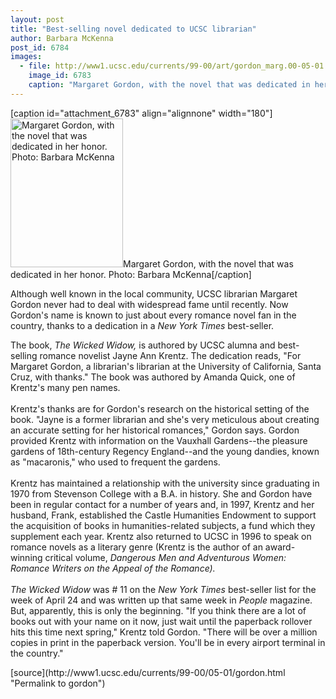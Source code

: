 ```yaml
---
layout: post
title: "Best-selling novel dedicated to UCSC librarian"
author: Barbara McKenna
post_id: 6784
images:
  - file: http://www1.ucsc.edu/currents/99-00/art/gordon_marg.00-05-01.180.jpg
    image_id: 6783
    caption: "Margaret Gordon, with the novel that was dedicated in her honor. Photo: Barbara McKenna"
---
```


[caption id="attachment_6783" align="alignnone" width="180"]<a href="http://localhost/mysite/wp-content/uploads/2000/05/gordon_marg.00-05-01.180.jpg"><img class="size-full wp-image-6783" src="http://localhost/mysite/wp-content/uploads/2000/05/gordon_marg.00-05-01.180.jpg" alt="Margaret Gordon, with the novel that was dedicated in her honor. Photo: Barbara McKenna" width="180" height="238" /></a>Margaret Gordon, with the novel that was dedicated in her honor. Photo: Barbara McKenna[/caption]
<p>
  Although well known in the local community, UCSC librarian Margaret Gordon never had to deal with widespread fame until recently. Now Gordon's name is known to just about every romance novel fan in the country, thanks to a dedication in a <i>New York Times</i> best-seller.
</p>The book, <i>The Wicked Widow,</i> is authored by UCSC alumna and best-selling romance novelist Jayne Ann Krentz. The dedication reads, "For Margaret Gordon, a librarian's librarian at the University of California, Santa Cruz, with thanks." The book was authored by Amanda Quick, one of Krentz's many pen names.<br>
<br>
Krentz's thanks are for Gordon's research on the historical setting of the book. "Jayne is a former librarian and she's very meticulous about creating an accurate setting for her historical romances," Gordon says. Gordon provided Krentz with information on the Vauxhall Gardens--the pleasure gardens of 18th-century Regency England--and the young dandies, known as "macaronis," who used to frequent the gardens.<br>
<br>
Krentz has maintained a relationship with the university since graduating in 1970 from Stevenson College with a B.A. in history. She and Gordon have been in regular contact for a number of years and, in 1997, Krentz and her husband, Frank, established the Castle Humanities Endowment to support the acquisition of books in humanities-related subjects, a fund which they supplement each year. Krentz also returned to UCSC in 1996 to speak on romance novels as a literary genre (Krentz is the author of an award-winning critical volume, <i>Dangerous Men and Adventurous Women: Romance Writers on the Appeal of the Romance).</i><br>
<br>
<i>The Wicked Widow</i> was # 11 on the <i>New York Times</i> best-seller list for the week of April 24 and was written up that same week in <i>People</i> magazine. But, apparently, this is only the beginning. "If you think there are a lot of books out with your name on it now, just wait until the paperback rollover hits this time next spring," Krentz told Gordon. "There will be over a million copies in print in the paperback version. You'll be in every airport terminal in the country."
<p>

</p>
[source](http://www1.ucsc.edu/currents/99-00/05-01/gordon.html "Permalink to gordon")
